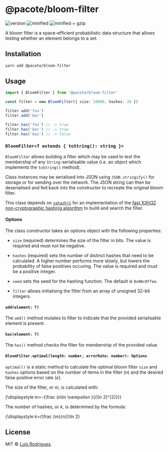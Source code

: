 # @pacote/bloom-filter

![version](https://badgen.net/npm/v/@pacote/bloom-filter)
![minified](https://badgen.net/bundlephobia/min/@pacote/bloom-filter)
![minified + gzip](https://badgen.net/bundlephobia/minzip/@pacote/bloom-filter)

A bloom filter is a space-efficient probabilistic data structure that allows
testing whether an element belongs to a set.

## Installation

```bash
yarn add @pacote/bloom-filter
```

## Usage

```typescript
import { BloomFilter } from '@pacote/bloom-filter'

const filter = new BloomFilter({ size: 10000, hashes: 20 })

filter.add('foo')
filter.add('bar')

filter.has('foo') // -> true
filter.has('bar') // -> true
filter.has('baz') // -> false
```

### `BloomFilter<T extends { toString(): string }>`

`BloomFilter` allows building a filter which may be used to test the membership
of any `String`-serialisable value (i.e. an object which implements the
`toString()` method).

Class instances may be serialised into JSON using `JSON.stringify()` for storage
or for sending over the network. The JSON string can then be deserialised and
fed back into the constructor to recreate the original bloom filter.

This class depends on [`xxhashjs`](https://www.npmjs.com/package/xxhashjs) for
an implementation of the [fast XXH32 non-cryptographic hashing algorithm](https://cyan4973.github.io/xxHash/)
to build and search the filter.

#### Options

The class constructor takes an options object with the following properties:

- `size` (required) determines the size of the filter in bits. The value is
  required and must not be negative.

- `hashes` (required) sets the number of distinct hashes that need to be
  calculated. A higher number performs more slowly, but lowers the probability
  of false positives occuring. The value is required and must be a positive
  integer.

- `seed` sets the seed for the hashing function. The default is `0x00c0ffee`.

- `filter` allows initialising the filter from an array of unsigned 32-bit
  integers.

#### `add(element: T)`

The `add()` method mutates to filter to indicate that the provided serialisable
element is present.

#### `has(element: T)`

The `has()` method checks the filter for membership of the provided value.

#### `BloomFilter.optimal(length: number, errorRate: number): Options`

`optimal()` is a static method to calculate the optimal bloom filter `size` and
`hashes` options based on the number of items in the filter (_n_) and the
desired false positive error rate (_&epsilon;_).

The size of the filter, or _m_, is calculated with:

{\displaystyle m=-{\frac {n\ln \varepsilon }{(\ln 2)^{2}}}}

The number of hashes, or _k_, is determined by the formula:

{\displaystyle k={\frac {m}{n}}\ln 2}

## License

MIT © [Luís Rodrigues](https://goblindegook.com).
